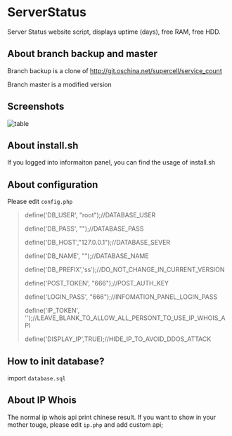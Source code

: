 # ServerStatus
Server Status website script, displays uptime (days), free RAM, free HDD.

## About branch backup and master
Branch backup is a clone of http://git.oschina.net/supercell/service_count

Branch master is a modified version
## Screenshots
![table](https://ooo.0o0.ooo/2016/12/04/584412d73c5e0.png "Information panel")

## About install.sh
If you logged into informaiton panel, you can find the usage of install.sh

## About configuration

Please edit `config.php`

> define('DB_USER', "root");//DATABASE_USER
>
> define('DB_PASS', "");//DATABASE_PASS
>
> define('DB_HOST',"127.0.0.1");//DATABASE_SEVER
>
> define('DB_NAME', "");//DATABASE_NAME
>
> define('DB_PREFIX','ss');//DO_NOT_CHANGE_IN_CURRENT_VERSION
>
> define('POST_TOKEN', "666");//POST_AUTH_KEY
>
> define('LOGIN_PASS', "666");//INFOMATION_PANEL_LOGIN_PASS
>
> define('IP_TOKEN', '');//LEAVE_BLANK_TO_ALLOW_ALL_PERSONT_TO_USE_IP_WHOIS_API
>
> define('DISPLAY_IP',TRUE);//HIDE_IP_TO_AVOID_DDOS_ATTACK

## How to init database?
import `database.sql`

## About IP Whois
The normal ip whois api print chinese result. If you want to show in your mother touge, please edit `ip.php` and add custom api;